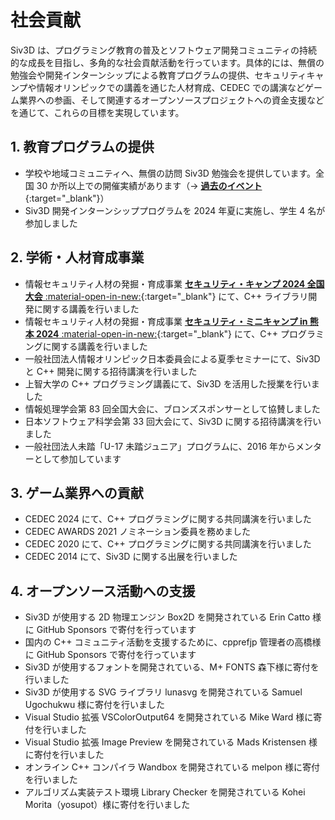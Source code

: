 # 社会貢献
Siv3D は、プログラミング教育の普及とソフトウェア開発コミュニティの持続的な成長を目指し、多角的な社会貢献活動を行っています。具体的には、無償の勉強会や開発インターンシップによる教育プログラムの提供、セキュリティキャンプや情報オリンピックでの講義を通じた人材育成、CEDEC での講演などゲーム業界への参画、そして関連するオープンソースプロジェクトへの資金支援などを通じて、これらの目標を実現しています。

## 1. 教育プログラムの提供
- 学校や地域コミュニティへ、無償の訪問 Siv3D 勉強会を提供しています。全国 30 か所以上での開催実績があります（→ [**過去のイベント**](./community/history.md){:target="_blank"}）
- Siv3D 開発インターンシッププログラムを 2024 年夏に実施し、学生 4 名が参加しました

## 2. 学術・人材育成事業
- 情報セキュリティ人材の発掘・育成事業 [**セキュリティ・キャンプ 2024 全国大会** :material-open-in-new:](https://www.ipa.go.jp/jinzai/security-camp/2024/camp/zenkoku/index.html){:target="_blank"}  にて、C++ ライブラリ開発に関する講義を行いました
- 情報セキュリティ人材の発掘・育成事業 [**セキュリティ・ミニキャンプ in 熊本 2024** :material-open-in-new:](https://www.security-camp.or.jp/minicamp/kumamoto2024.html){:target="_blank"}  にて、C++ プログラミングに関する講義を行いました
- 一般社団法人情報オリンピック日本委員会による夏季セミナーにて、Siv3D と C++ 開発に関する招待講演を行いました
- 上智大学の C++ プログラミング講義にて、Siv3D を活用した授業を行いました
- 情報処理学会第 83 回全国大会に、ブロンズスポンサーとして協賛しました
- 日本ソフトウェア科学会第 33 回大会にて、Siv3D に関する招待講演を行いました
- 一般社団法人未踏「U-17 未踏ジュニア」プログラムに、2016 年からメンターとして参加しています

## 3. ゲーム業界への貢献
- CEDEC 2024 にて、C++ プログラミングに関する共同講演を行いました
- CEDEC AWARDS 2021 ノミネーション委員を務めました
- CEDEC 2020 にて、C++ プログラミングに関する共同講演を行いました
- CEDEC 2014 にて、Siv3D に関する出展を行いました

## 4. オープンソース活動への支援
- Siv3D が使用する 2D 物理エンジン Box2D を開発されている Erin Catto 様に GitHub Sponsors で寄付を行っています
- 国内の C++ コミュニティ活動を支援するために、cpprefjp 管理者の高橋様に GitHub Sponsors で寄付を行っています
- Siv3D が使用するフォントを開発されている、M+ FONTS 森下様に寄付を行いました
- Siv3D が使用する SVG ライブラリ lunasvg を開発されている Samuel Ugochukwu 様に寄付を行いました
- Visual Studio 拡張 VSColorOutput64 を開発されている Mike Ward 様に寄付を行いました
- Visual Studio 拡張 Image Preview を開発されている Mads Kristensen 様に寄付を行いました
- オンライン C++ コンパイラ Wandbox を開発されている melpon 様に寄付を行いました
- アルゴリズム実装テスト環境 Library Checker を開発されている Kohei Morita（yosupot）様に寄付を行いました
